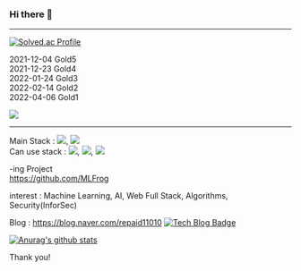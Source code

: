 ### Hi there 👋

------------------------------------------------

[![Solved.ac Profile](http://mazassumnida.wtf/api/v2/generate_badge?boj=repaid110)](https://solved.ac/repaid110/)

2021-12-04 Gold5  
2021-12-23 Gold4  
2022-01-24 Gold3    
2022-02-14 Gold2  
2022-04-06 Gold1

<a href="https://hhpluscertificateofcompletion.oopy.io/">
  <img src="https://static.spartacodingclub.kr/hanghae99/plus/completion/badge_red.svg" />
</a>


------------------------------------------------

Main Stack : <img src="https://img.shields.io/badge/JAVA-007396?style=for-the-badge&logo=java&logoColor=white">, <img src="https://img.shields.io/badge/Spring-6DB33F?style=for-the-badge&logo=spring&logoColor=white">  
Can use stack : <img src="https://img.shields.io/badge/JavaScript-00599C?style=for-the-badge&logo=JavaScript&logoColor=white">, <img src="https://img.shields.io/badge/Python-3776AB?style=for-the-badge&logo=python&logoColor=white">, <img src="https://img.shields.io/badge/React-61DAFB?style=for-the-badge&logo=react&logoColor=white">

-ing Project   
https://github.com/MLFrog

interest : Machine Learning, AI, Web Full Stack, Algorithms, Security(InforSec)


Blog : https://blog.naver.com/repaid11010
  [![Tech Blog Badge](http://img.shields.io/badge/-Tech%20blog-black?style=flat-square&logo=github&link=https://zzsza.github.io/)](https://blog.naver.com/repaid11010)
  
  [![Anurag's github stats](https://github-readme-stats.vercel.app/api?username=CASY82)](https://github.com/anuraghazra/github-readme-stats)



Thank you!


<!--
**CASY82/CASY82** is a ✨ _special_ ✨ repository because its `README.md` (this file) appears on your GitHub profile.

Here are some ideas to get you started:

- 🔭 I’m currently working on ...
- 🌱 I’m currently learning ...
- 👯 I’m looking to collaborate on ...
- 🤔 I’m looking for help with ...
- 💬 Ask me about ...
- 📫 How to reach me: ...
- 😄 Pronouns: ...
- ⚡ Fun fact: ...
-->
